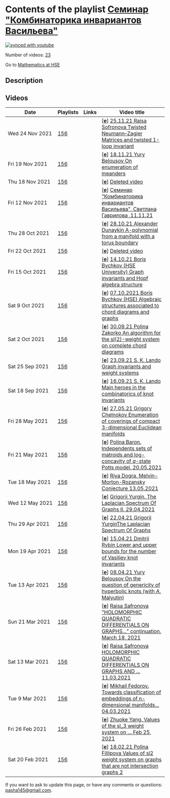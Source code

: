 # Contents of the playlist [Семинар "Комбинаторика инвариантов Васильева"](https://www.youtube.com/playlist?list=PLq3E5oubNNoCvslSyRxSk7hu77WxK9FU4)

[![synced with youtube](https://img.shields.io/github/last-commit/mathphysschool/mathphysschool.github.io/autoupdate1?label=synced%20with%20youtube)](https://github.com/mathphysschool/mathphysschool.github.io/commits/autoupdate1)

Number of videos: [23](#videos)

Go to [Mathematics at HSE](../README.md)

## Description



## Videos

|Date|Playlists|Links|Video title|
|---|---|---|---|
| Wed&nbsp;24&nbsp;Nov&nbsp;2021 | [156](../playlists/156 "Семинар &#34;Комбинаторика инвариантов Васильева&#34;") |  | [[**e**](https://studio.youtube.com/video/38ZoQdIi4v4/edit "Edit")] [25.11.21 Raisa Sofronova Twisted Neumann–Zagier Matrices and twisted 1-loop invariant](https://www.youtube.com/watch?v=38ZoQdIi4v4&list=PLq3E5oubNNoCvslSyRxSk7hu77WxK9FU4 "(After the paper &#34;Twisted Neumann–Zagier Matrices&#34; by S. Garoufalidis and S. Yoon)&#013;Neumann–Zagier matrices encode information about ideal triangulations of 3-manifolds and their gluing equations. They have some remarkable properties which allow one to construct quantum invariants of these manifolds.&#013;Garoufalidis and Yoon wanted to study these invariants under cyclic cover and the natural way is to define twisted NZ matrices - NZ matrices of infinite cyclic cover. In this talk all required definitions will be given, main results stated and an example of 1-loop invariant of a hyperbolic knot will be computed.") |
| Fri&nbsp;19&nbsp;Nov&nbsp;2021 | [156](../playlists/156 "Семинар &#34;Комбинаторика инвариантов Васильева&#34;") |  | [[**e**](https://studio.youtube.com/video/50c7G3FPgAU/edit "Edit")] [18.11.21 Yury Belousov On enumeration of meanders](https://www.youtube.com/watch?v=50c7G3FPgAU&list=PLq3E5oubNNoCvslSyRxSk7hu77WxK9FU4 "A meander is an open curve on the plane that intersects a given line transversally at a finite number of points. There is a deep connection between meanders and Temperley-Lieb algebras, statistical physics models, and moduli spaces of complex curves. Despite the high interest in this area, the central questions remain open. The number of meanders with a given number of intersections, as well as the asymptotic behaviour of these numbers are unknown. We are going to discuss some basic facts about meanders, in particular the problems of meander enumeration. We also will describe the recently discovered geometric decomposition of the meanders into irreducible components. This decomposition leads us to a new approach to the meander enumeration problem.") |
| Thu&nbsp;18&nbsp;Nov&nbsp;2021 | [156](../playlists/156 "Семинар &#34;Комбинаторика инвариантов Васильева&#34;") |  | [[**e**](https://studio.youtube.com/video/KFE9RV3qh18/edit "Edit")] [Deleted video](https://www.youtube.com/watch?v=KFE9RV3qh18&list=PLq3E5oubNNoCvslSyRxSk7hu77WxK9FU4 "This video is unavailable.") |
| Fri&nbsp;12&nbsp;Nov&nbsp;2021 | [156](../playlists/156 "Семинар &#34;Комбинаторика инвариантов Васильева&#34;") |  | [[**e**](https://studio.youtube.com/video/0oLUi5HBViI/edit "Edit")] [Семинар &#34;Комбинаторика инвариантов Васильева&#34;, Светлана Гаврилова ,11.11.21](https://www.youtube.com/watch?v=0oLUi5HBViI&list=PLq3E5oubNNoCvslSyRxSk7hu77WxK9FU4 "A-polynomials for infinite families of knots&#013;In order to find an effective way to compute the A-polynomial, which is a powerful knot invariant, we consider a family of knots which can be obtained by Dehn filling of a 2-component link.&#013;After certain change of variables our problem can be reduced to the problem of solving equations of degree two.&#013;It turns out that these equations, up to sign, are the equations between cluster variables in the cluster algebra.&#013;Also, the combinatorial construction of perfect matchings of weighted ladder graphs allows one to simplify the computations.&#013;The talk is based on the paper &#34;Twisting, ladder graphs and A-polynomials&#34; by Emily K. Thompson.") |
| Thu&nbsp;28&nbsp;Oct&nbsp;2021 | [156](../playlists/156 "Семинар &#34;Комбинаторика инвариантов Васильева&#34;") |  | [[**e**](https://studio.youtube.com/video/7uINoaXGyhg/edit "Edit")] [28.10.21 Alexander Dunaykin A-polynomial from a manifold with a torus boundary](https://www.youtube.com/watch?v=7uINoaXGyhg&list=PLq3E5oubNNoCvslSyRxSk7hu77WxK9FU4 "We present the notion of an A-polynomial that is a polynomial in two variables associated to a compact 3-manifold with boundary consisting of a single torus. We follow the article &#34;Plane Curves Associated to Character Varieties of 3-Manifolds&#34; by D.Cooper, M. Culler , H. Gillet , D. D. Long and P. B. Shalen") |
| Fri&nbsp;22&nbsp;Oct&nbsp;2021 | [156](../playlists/156 "Семинар &#34;Комбинаторика инвариантов Васильева&#34;") |  | [[**e**](https://studio.youtube.com/video/oNbzXBVESWc/edit "Edit")] [Deleted video](https://www.youtube.com/watch?v=oNbzXBVESWc&list=PLq3E5oubNNoCvslSyRxSk7hu77WxK9FU4 "This video is unavailable.") |
| Fri&nbsp;15&nbsp;Oct&nbsp;2021 | [156](../playlists/156 "Семинар &#34;Комбинаторика инвариантов Васильева&#34;") |  | [[**e**](https://studio.youtube.com/video/j6gmk3c-XmE/edit "Edit")] [14.10.21 Boris Bychkov (HSE University) Graph invariants and Hopf algebra structure](https://www.youtube.com/watch?v=j6gmk3c-XmE&list=PLq3E5oubNNoCvslSyRxSk7hu77WxK9FU4 "Many graph invariants allow an extension to Hopf algebra homomorphisms from the Hopf algebra of graphs to other Hopf algebras, like polynomial ones. Such a homomorphism is uniquely determined by its values on primitive elements in the Hopf algebra of graphs. These values are very simple, since they also are primitive elements, hence linear polynomials. Hence, understanding primitive elements plays a crucial role in understanding polynomial graph invariants. In particular, we will discuss the projection of the Hopf algebra of graphs to its primitive subspace.") |
| Sat&nbsp;9&nbsp;Oct&nbsp;2021 | [156](../playlists/156 "Семинар &#34;Комбинаторика инвариантов Васильева&#34;") |  | [[**e**](https://studio.youtube.com/video/PZKAU3ywsXo/edit "Edit")] [07.10.2021 Boris Bychkov (HSE) Algebraic structures associated to chord diagrams and graphs](https://www.youtube.com/watch?v=PZKAU3ywsXo&list=PLq3E5oubNNoCvslSyRxSk7hu77WxK9FU4 "The chromatic polynomial is multiplicative: its value on a disjoint union of connected graphs is the product of its values on the components. There are many graph invariants possessing this property, which hints that disjoint union can be considered as a multiplication operation on graphs. Moreover, it makes sense to allow adding linear combinations of graphs, and extending multiplication by linearity to linear combinations we obtain an algebra of graphs. Probably even more interesting is the operation of comultiplication on this algebra, which makes it into a Hopf algebra. These algebraic structures and their relationship with 4-term relations will be discussed in the talk.") |
| Sat&nbsp;2&nbsp;Oct&nbsp;2021 | [156](../playlists/156 "Семинар &#34;Комбинаторика инвариантов Васильева&#34;") |  | [[**e**](https://studio.youtube.com/video/IQ9KWgR1LR4/edit "Edit")] [30.09.21 Polina Zakorko An algorithm for the sl(2)-weight system on complete chord diagrams](https://www.youtube.com/watch?v=IQ9KWgR1LR4&list=PLq3E5oubNNoCvslSyRxSk7hu77WxK9FU4 "An algorithm for calculating the values of the sl(2)-weight system&#013;on chord diagrams whose intersection graphs are complete graphs&#013;&#013;A special case of a weight system on chord diagrams is the sl(2)-weight system. In addition to 4-term relations, it satisfies so-called 6-term relations. Algorithms based on the 6-term relations in practice compute only values on chord diagrams of small order and for some simple sequences of diagrams, due to the rapid growth of the number of intermediate chord diagrams. S.K.Lando formulated a conjecture about the form of the values of the sl(2)-weight system on chord diagrams with complete intersection graphs. We suggest a simple inductive algorithm for calculating these values, which is based on calculation of values on very few intermediate chord diagrams. The results agree with the predictions of Lando’s conjecture.") |
| Sat&nbsp;25&nbsp;Sep&nbsp;2021 | [156](../playlists/156 "Семинар &#34;Комбинаторика инвариантов Васильева&#34;") |  | [[**e**](https://studio.youtube.com/video/ue0zuOgQKdk/edit "Edit")] [23.09.21 S. K. Lando Graph invariants and weight systems](https://www.youtube.com/watch?v=ue0zuOgQKdk&list=PLq3E5oubNNoCvslSyRxSk7hu77WxK9FU4 "If a graph invariant satisfies 4-term relations for graphs, then it defines a weight system: a function on chord diagrams satisfying 4-term relations. The converse is not true generically. The talk will present examples of graph invariants satisfying 4-term relations. We will also discuss the weight system associated to the Lie algebra sl(2) and its presumable relationship with graph invariants. This talk is a preparatory one for the next week talk by Polina Zakorko.") |
| Sat&nbsp;18&nbsp;Sep&nbsp;2021 | [156](../playlists/156 "Семинар &#34;Комбинаторика инвариантов Васильева&#34;") |  | [[**e**](https://studio.youtube.com/video/j-H1JmXrkO4/edit "Edit")] [16.09.21 S. K. Lando Main heroes in the combinatorics of knot invariants](https://www.youtube.com/watch?v=j-H1JmXrkO4&list=PLq3E5oubNNoCvslSyRxSk7hu77WxK9FU4 "The talk will be devoted to a description of objects studied by the seminar (knots, graphs, embedded graphs, knot diagrams, delta-matroids, and their invariants) and various relations between them.") |
| Fri&nbsp;28&nbsp;May&nbsp;2021 | [156](../playlists/156 "Семинар &#34;Комбинаторика инвариантов Васильева&#34;") |  | [[**e**](https://studio.youtube.com/video/fW0mlwvb5jk/edit "Edit")] [27.05.21 Grigory Chelnokov Enumeration of coverings of compact 3-dimensional Euclidean manifolds](https://www.youtube.com/watch?v=fW0mlwvb5jk&list=PLq3E5oubNNoCvslSyRxSk7hu77WxK9FU4 "Для компактных 3-мерных евклидовых многообразий G2, G4, G5, G6, B1, B2, получена классификация их  конечнолистных накрытий, а также перечислены классы эквивалентности каждого типа накрытий как функции от числа слоев. Кроме того, для полученных комбинаторных последовательностей выписаны их производящие функции в терминах рядов Дирихле.") |
| Fri&nbsp;21&nbsp;May&nbsp;2021 | [156](../playlists/156 "Семинар &#34;Комбинаторика инвариантов Васильева&#34;") |  | [[**e**](https://studio.youtube.com/video/OkmS7cIOiNQ/edit "Edit")] [Polina Baron. Independents sets of matroids and log-concavity of $q$-state Potts model. 20.05.2021](https://www.youtube.com/watch?v=OkmS7cIOiNQ&list=PLq3E5oubNNoCvslSyRxSk7hu77WxK9FU4) |
| Tue&nbsp;18&nbsp;May&nbsp;2021 | [156](../playlists/156 "Семинар &#34;Комбинаторика инвариантов Васильева&#34;") |  | [[**e**](https://studio.youtube.com/video/om_rfmpwgF0/edit "Edit")] [Riya Dogra, Melvin-Morton-Rozansky Conjecture 13.05.2021](https://www.youtube.com/watch?v=om_rfmpwgF0&list=PLq3E5oubNNoCvslSyRxSk7hu77WxK9FU4) |
| Wed&nbsp;12&nbsp;May&nbsp;2021 | [156](../playlists/156 "Семинар &#34;Комбинаторика инвариантов Васильева&#34;") |  | [[**e**](https://studio.youtube.com/video/lMN34SXmkvw/edit "Edit")] [Grigorii Yurgin. The Laplacian Spectrum Of Graphs II.  29.04.2021](https://www.youtube.com/watch?v=lMN34SXmkvw&list=PLq3E5oubNNoCvslSyRxSk7hu77WxK9FU4) |
| Thu&nbsp;29&nbsp;Apr&nbsp;2021 | [156](../playlists/156 "Семинар &#34;Комбинаторика инвариантов Васильева&#34;") |  | [[**e**](https://studio.youtube.com/video/_V7G5G7k-MU/edit "Edit")] [22.04.21 Grigorii YurginThe Laplacian Spectrum Of Graphs](https://www.youtube.com/watch?v=_V7G5G7k-MU&list=PLq3E5oubNNoCvslSyRxSk7hu77WxK9FU4 "Given a graph, one can consider its Laplacian matrix and its spectrum. This matrix is related to the adjacency matrix, but the Laplacian matrix seems to be much more deep and important. We are going to start with some basic properties of the Laplacian spectrum, and after that we shall discuss numerous relations between the Laplacian spectrum and graph invariants. Among these results are: the Matrix-Tree-Theorem about the number of spanning trees of graph; and some estimates on vertex connectivity and edge connectivity of graphs via second smallest eigenvalue of the Laplacian. We are going to prove several most important results, and some results will be discussed in the overview format. Also we shall mention some applications of Laplacians of graphs.") |
| Mon&nbsp;19&nbsp;Apr&nbsp;2021 | [156](../playlists/156 "Семинар &#34;Комбинаторика инвариантов Васильева&#34;") |  | [[**e**](https://studio.youtube.com/video/D41XuZKIi8g/edit "Edit")] [15.04.21 Dmitrii Rybin Lower and upper bounds for the number of Vasiliev knot invariants](https://www.youtube.com/watch?v=D41XuZKIi8g&list=PLq3E5oubNNoCvslSyRxSk7hu77WxK9FU4 "Following works by S. Chmutov, I will prove inequalities on dimensions of subspaces of Vasiliev invariants of order at most n. I will also give an overview of other known asymptotic bounds and combinatorial objects that lead to them.") |
| Tue&nbsp;13&nbsp;Apr&nbsp;2021 | [156](../playlists/156 "Семинар &#34;Комбинаторика инвариантов Васильева&#34;") |  | [[**e**](https://studio.youtube.com/video/B7qpY0aDrv0/edit "Edit")] [08.04.21 Yury Belousov On the question of genericity of hyperbolic knots (with A. Malyutin)](https://www.youtube.com/watch?v=B7qpY0aDrv0&list=PLq3E5oubNNoCvslSyRxSk7hu77WxK9FU4 "Thurston’s famous classification theorem, of 1978, states that a non-toric non-satellite knot is hyperbolic, that is, its complement admits a complete hyperbolic metric of finite volume. Until recently there was the conjecture (known as Adams conjecture) saying that the percentage of hyperbolic knots amongst all the prime knots of n or fewer crossings approaches 100 as n approaches infinity. In 2017 Malyutin showed that this statement contradicts several other plausible conjectures. Finally, in 2019 Adams conjecture was found to be false. In this talk we are going to discuss the key ingredients of the disproof of Adams conjecture.") |
| Sun&nbsp;21&nbsp;Mar&nbsp;2021 | [156](../playlists/156 "Семинар &#34;Комбинаторика инвариантов Васильева&#34;") |  | [[**e**](https://studio.youtube.com/video/if7JK1WfrGY/edit "Edit")] [Raisa Safronova &#34;HOLOMORPHIC QUADRATIC DIFFERENTIALS ON GRAPHS...&#34; continuation.  March 18, 2021](https://www.youtube.com/watch?v=if7JK1WfrGY&list=PLq3E5oubNNoCvslSyRxSk7hu77WxK9FU4 "Raisa Safronova &#34;HOLOMORPHIC QUADRATIC DIFFERENTIALS ON GRAPHS AND THE CHROMATIC POLYNOMIAL (after RICHARD KENYON, WAI YEUNG LAM)&#34;, continuation of March,11  lecture") |
| Sat&nbsp;13&nbsp;Mar&nbsp;2021 | [156](../playlists/156 "Семинар &#34;Комбинаторика инвариантов Васильева&#34;") |  | [[**e**](https://studio.youtube.com/video/kUgOWdMtmWc/edit "Edit")] [Raisa Safronova HOLOMORPHIC QUADRATIC DIFFERENTIALS ON GRAPHS AND ... 11.03.2021](https://www.youtube.com/watch?v=kUgOWdMtmWc&list=PLq3E5oubNNoCvslSyRxSk7hu77WxK9FU4 "Raisa Safronova &#34;HOLOMORPHIC QUADRATIC DIFFERENTIALS ON GRAPHS AND THE CHROMATIC POLYNOMIAL (after RICHARD KENYON, WAI YEUNG LAM )&#34;  11.03.2021") |
| Tue&nbsp;9&nbsp;Mar&nbsp;2021 | [156](../playlists/156 "Семинар &#34;Комбинаторика инвариантов Васильева&#34;") |  | [[**e**](https://studio.youtube.com/video/yoblgrinGfM/edit "Edit")] [Mikhail Fedorov. Towards classification of embeddings of n-dimensional manifolds...  04.03.2021](https://www.youtube.com/watch?v=yoblgrinGfM&list=PLq3E5oubNNoCvslSyRxSk7hu77WxK9FU4 "Mikhail Fedorov. Towards classification of embeddings of n-dimensional manifolds with boundary into (2n-1)-dimensional space. 04.03.2021") |
| Fri&nbsp;26&nbsp;Feb&nbsp;2021 | [156](../playlists/156 "Семинар &#34;Комбинаторика инвариантов Васильева&#34;") |  | [[**e**](https://studio.youtube.com/video/bdJfC2dtzdQ/edit "Edit")] [Zhuoke Yang. Values of the sl&#95;3 weight system on ...  Feb 25, 2021](https://www.youtube.com/watch?v=bdJfC2dtzdQ&list=PLq3E5oubNNoCvslSyRxSk7hu77WxK9FU4 "Values of the sl&#95;3 weight system on chord diagrams whose intersection graph is complete bipartite K&#95;{2,n}.") |
| Sat&nbsp;20&nbsp;Feb&nbsp;2021 | [156](../playlists/156 "Семинар &#34;Комбинаторика инвариантов Васильева&#34;") |  | [[**e**](https://studio.youtube.com/video/pxdGCOm-mvw/edit "Edit")] [18.02.21 Polina Fillipova Values of sl2 weight system on graphs that are not intersection graphs 2](https://www.youtube.com/watch?v=pxdGCOm-mvw&list=PLq3E5oubNNoCvslSyRxSk7hu77WxK9FU4 "To each chord diagram its intersection graph is assigned. In 2007, S.V.Chmutov and S.K.Lando proved that the value of the weight system associated to the Lie algebra sl2 at a chord diagram depends only on the intersection graph of this chord diagram, so we may speak about values of this weight system at intersection graphs.&#013;&#013;This raises the question: is it possible to extend this weight system to a polynomial graph invariant satisfying the 4-term relations for graphs. E.Krasil’nikov showed that this is possible for all the graphs with no more than 8 vertices.&#013;&#013;In this talk I will give the values of the sl2 weight system for joins of a 5-cycle and a discrete graph on n vertices. Such a graph is not an intersection graph if n is positive. I will also discuss the values of the sl2 weight system for projections of these graphs onto the subspace of primitive elements in the Hopf algebra of graphs. All the necessary definitions will be given.&#013;&#013;I will discuss the main steps of the computation:&#013;&#013;1) A formula that expresses a generating function for projections of joins of an arbitrary graph and discrete graphs with 0,1,2,3… vertices onto the space of primitive elements in the Hopf algebra in terms of generating functions for graphs of such a form.&#013;&#013;2) Computation of the sl2 weight system at some infinite series of intersection graphs. Each graph in these series is a join of a graph with no more than 5 vertices and a discrete graph. The main computation tool here is the Chmutov—Varchenko recurrence relations. The full proof requires a lot of computations, but I will give only the idea of it and provide some examples.&#013;&#013;3) The 4-term relation for a graph that is not an intersection graph.&#013;&#013;The results of the computation confirm a conjecture of S.K.Lando that states that the value of the weight system sl2 on the projection of a chord diagram to the space of primitive elements is a polynomial of degree k such that 2k is at most the number of vertices in the circumference of the intersection graph of this chord diagram.") |


 If you want to ask to update this page, or have any comments or questions: <pasha145@gmail.com>.